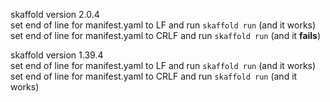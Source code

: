 skaffold version 2.0.4  
set end of line for manifest.yaml to LF and run ``skaffold run`` (and it works)  
set end of line for manifest.yaml to CRLF and run ``skaffold run`` (and it **fails**)  

skaffold version 1.39.4  
set end of line for manifest.yaml to LF and run ``skaffold run`` (and it works)  
set end of line for manifest.yaml to CRLF and run ``skaffold run`` (and it works)  